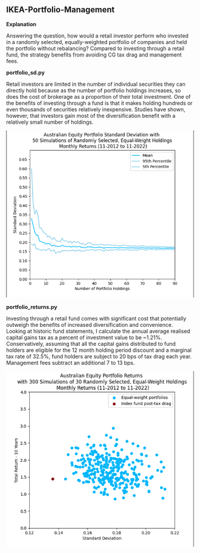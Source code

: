 ## IKEA-Portfolio-Management

**Explanation**

Answering the question, how would a retail investor perform who invested in a randomly selected, equally-weighted portfolio of companies and held the portfolio without rebalancing? 
Compared to investing through a retail fund, the strategy benefits from avoiding CG tax drag and management fees.

**portfolio_sd.py**

Retail investors are limited in the number of individual securities they
can directly hold because as the number of portfolio holdings 
increases, so does the cost of brokerage as a proportion of their total 
investment. One of the benefits of investing through a fund is that it makes holding
 hundreds or even thousands of securities relatively inexpensive. Studies have shown, however, that investors gain most of the diversification benefit with a relatively small number of holdings. 

![](image1.png)

**portfolio_returns.py**

Investing through a retail fund comes with significant cost that 
potentially outweigh the benefits of increased diversification and 
convenience. Looking at historic fund statements, I calculate the annual average realised capital gains tax as a percent of investment value to be ~1.21%. Conservatively, assuming that all the capital gains distributed to fund holders are eligible for the 12 month holding period discount and a marginal tax rate of 32.5%, fund holders are subject to 20 bps of tax drag each year. Management fees subtract an additional 7 to 13 bps. 

![](image2.png)
